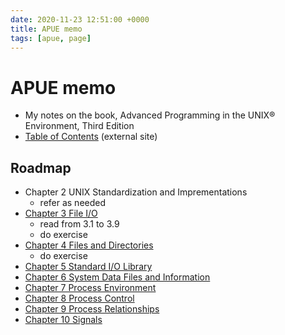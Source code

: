 ```yaml
---
date: 2020-11-23 12:51:00 +0000
title: APUE memo
tags: [apue, page]
---
```


# APUE memo

* My notes on the book, Advanced Programming in the UNIX® Environment, Third Edition
* [Table of Contents](http://apuebook.com/toc3e.html) (external site)

## Roadmap

* Chapter 2 UNIX Standardization and Imprementations
	* refer as needed
* [Chapter 3 File I/O](./ch03)
	* read from 3.1 to 3.9
	* do exercise
* [Chapter 4 Files and Directories](./ch04)
	* do exercise
* [Chapter 5 Standard I/O Library](./ch05)
* [Chapter 6 System Data Files and Information](./ch06)
* [Chapter 7 Process Environment](./ch07)
* [Chapter 8 Process Control](./ch08)
* [Chapter 9 Process Relationships](./ch09)
* [Chapter 10 Signals](./ch10)


